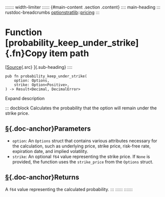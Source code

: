 ::::::: width-limiter
:::::: {#main-content .section .content}
:::: main-heading
::: rustdoc-breadcrumbs
[optionstratlib](../index.html)::[pricing](index.html)
:::

# Function [probability_keep_under_strike]{.fn}Copy item path

[[Source](../../src/optionstratlib/pricing/utils.rs.html#335-353){.src}
]{.sub-heading}
::::

``` {.rust .item-decl}
pub fn probability_keep_under_strike(
    option: Options,
    strike: Option<Positive>,
) -> Result<Decimal, DecimalError>
```

Expand description

::: docblock
Calculates the probability that the option will remain under the strike
price.

## [§](#parameters){.doc-anchor}Parameters

- `option`: An `Options` struct that contains various attributes
  necessary for the calculation, such as underlying price, strike price,
  risk-free rate, expiration date, and implied volatility.
- `strike`: An optional `f64` value representing the strike price. If
  `None` is provided, the function uses the `strike_price` from the
  `Options` struct.

## [§](#returns){.doc-anchor}Returns

A `f64` value representing the calculated probability.
:::
::::::
:::::::
